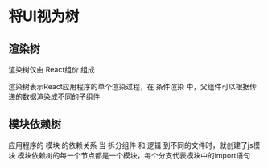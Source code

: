 # 将UI视为树

## 渲染树
渲染树仅由 React组价 组成

渲染树表示React应用程序的单个渲染过程，在 条件渲染 中，父组件可以根据传递的数据渲染成不同的子组件

## 模块依赖树
应用程序的 模块 的依赖关系
当 拆分组件 和 逻辑 到不同的文件时，就创建了js模块
模块依赖树的每一个节点都是一个模块，每个分支代表模块中的import语句